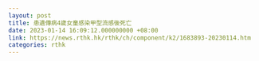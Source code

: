 ```yaml
---
layout: post
title: 患遺傳病4歲女童感染甲型流感後死亡
date: 2023-01-14 16:09:12.000000000 +08:00
link: https://news.rthk.hk/rthk/ch/component/k2/1683893-20230114.htm
categories: rthk
---
```




